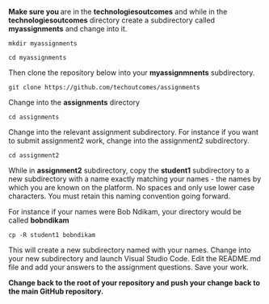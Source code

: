 

<b>Make sure you </b> are in the <b>technologiesoutcomes</b> and while in the <b>technologiesoutcomes</b> directory create a subdirectory called <b>myassignments</b> and change into it.

```
mkdir myassignments

cd myassignments
```

Then clone the repository below into your <b>myassignmnents</b> subdirectory.
```
git clone https://github.com/techoutcomes/assignments
```
Change into the <b>assignments</b> directory
```
cd assignments
```
Change into the relevant assignment subdirectory. For instance if you want to submit assignment2 work, change into the assignment2 subdirectory.
```
cd assignment2
```

While in <b>assignment2</b> subdirectory, copy the <b>student1</b> subdirectory to a new subdirectory with a name exactly matching your names - the names by which you are known on the platform. No spaces and only use lower case characters. You must retain this naming convention going forward.

For instance if your names were Bob Ndikam, your directory would be called <b>bobndikam</b>
```
cp -R student1 bobndikam
```

This will create a new subdirectory named with your names. Change into your new subdirectory and launch Visual Studio Code. Edit the README.md file and add your answers to the assignment questions. Save your work.


<b>Change back to the root of your repository and push your change back to the main GitHub repository.</b>


